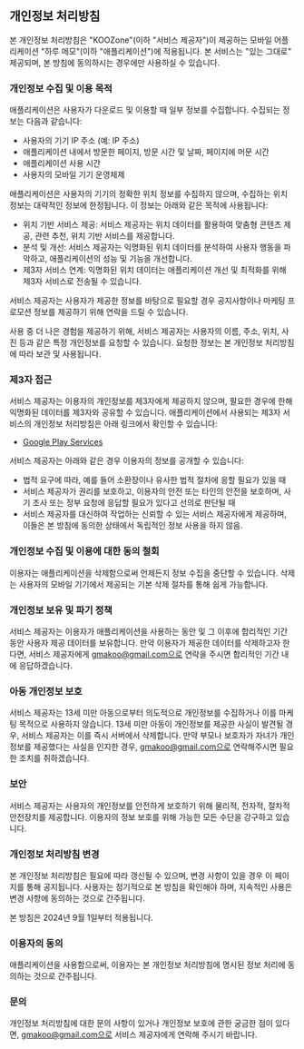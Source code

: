 ## 개인정보 처리방침

본 개인정보 처리방침은 "KOOZone"(이하 "서비스 제공자")이 제공하는 모바일 어플리케이션 "하루 메모"(이하 "애플리케이션")에 적용됩니다. 본 서비스는 "있는 그대로" 제공되며, 본 방침에 동의하시는 경우에만 사용하실 수 있습니다.

### 개인정보 수집 및 이용 목적

애플리케이션은 사용자가 다운로드 및 이용할 때 일부 정보를 수집합니다. 수집되는 정보는 다음과 같습니다:

-   사용자의 기기 IP 주소 (예: IP 주소)
-   애플리케이션 내에서 방문한 페이지, 방문 시간 및 날짜, 페이지에 머문 시간
-   애플리케이션 사용 시간
-   사용자의 모바일 기기 운영체제

애플리케이션은 사용자의 기기의 정확한 위치 정보를 수집하지 않으며, 수집하는 위치 정보는 대략적인 정보에 한정됩니다. 이 정보는 아래와 같은 목적에 사용됩니다:

-   위치 기반 서비스 제공: 서비스 제공자는 위치 데이터를 활용하여 맞춤형 콘텐츠 제공, 관련 추천, 위치 기반 서비스를 제공합니다.
-   분석 및 개선: 서비스 제공자는 익명화된 위치 데이터를 분석하여 사용자 행동을 파악하고, 애플리케이션의 성능 및 기능을 개선합니다.
-   제3자 서비스 연계: 익명화된 위치 데이터는 애플리케이션 개선 및 최적화를 위해 제3자 서비스로 전송될 수 있습니다.

서비스 제공자는 사용자가 제공한 정보를 바탕으로 필요할 경우 공지사항이나 마케팅 프로모션 정보를 제공하기 위해 연락을 드릴 수 있습니다.

사용 중 더 나은 경험을 제공하기 위해, 서비스 제공자는 사용자의 이름, 주소, 위치, 사진 등과 같은 특정 개인정보를 요청할 수 있습니다. 요청한 정보는 본 개인정보 처리방침에 따라 보관 및 사용됩니다.

### 제3자 접근

서비스 제공자는 이용자의 개인정보를 제3자에게 제공하지 않으며, 필요한 경우에 한해 익명화된 데이터를 제3자와 공유할 수 있습니다. 애플리케이션에서 사용되는 제3자 서비스의 개인정보 처리방침은 아래 링크에서 확인할 수 있습니다:

-   [Google Play Services](https://www.google.com/policies/privacy/)

서비스 제공자는 아래와 같은 경우 이용자의 정보를 공개할 수 있습니다:

-   법적 요구에 따라, 예를 들어 소환장이나 유사한 법적 절차에 응할 필요가 있을 때
-   서비스 제공자가 권리를 보호하고, 이용자의 안전 또는 타인의 안전을 보호하며, 사기 조사 또는 정부 요청에 응답할 필요가 있다고 선의로 판단될 때
-   서비스 제공자를 대신하여 작업하는 신뢰할 수 있는 서비스 제공자에게 제공하며, 이들은 본 방침에 동의한 상태에서 독립적인 정보 사용을 하지 않음.

### 개인정보 수집 및 이용에 대한 동의 철회

이용자는 애플리케이션을 삭제함으로써 언제든지 정보 수집을 중단할 수 있습니다. 삭제는 사용자의 모바일 기기에서 제공되는 기본 삭제 절차를 통해 쉽게 가능합니다.

### 개인정보 보유 및 파기 정책

서비스 제공자는 이용자가 애플리케이션을 사용하는 동안 및 그 이후에 합리적인 기간 동안 사용자 제공 데이터를 보유합니다. 만약 이용자가 제공한 데이터를 삭제하고자 한다면, 서비스 제공자에게 gmakoo@gmail.com으로 연락을 주시면 합리적인 기간 내에 응답하겠습니다.

### 아동 개인정보 보호

서비스 제공자는 13세 미만 아동으로부터 의도적으로 개인정보를 수집하거나 이를 마케팅 목적으로 사용하지 않습니다. 13세 미만 아동이 개인정보를 제공한 사실이 발견될 경우, 서비스 제공자는 이를 즉시 서버에서 삭제합니다. 만약 부모나 보호자가 자녀가 개인정보를 제공했다는 사실을 인지한 경우, gmakoo@gmail.com으로 연락해주시면 필요한 조치를 취하겠습니다.

### 보안

서비스 제공자는 사용자의 개인정보를 안전하게 보호하기 위해 물리적, 전자적, 절차적 안전장치를 제공합니다. 이용자의 정보 보호를 위해 가능한 모든 수단을 강구하고 있습니다.

### 개인정보 처리방침 변경

본 개인정보 처리방침은 필요에 따라 갱신될 수 있으며, 변경 사항이 있을 경우 이 페이지를 통해 공지됩니다. 사용자는 정기적으로 본 방침을 확인해야 하며, 지속적인 사용은 변경 사항에 동의하는 것으로 간주됩니다.

본 방침은 2024년 9월 1일부터 적용됩니다.

### 이용자의 동의

애플리케이션을 사용함으로써, 이용자는 본 개인정보 처리방침에 명시된 정보 처리에 동의하는 것으로 간주됩니다.

### 문의

개인정보 처리방침에 대한 문의 사항이 있거나 개인정보 보호에 관한 궁금한 점이 있다면, gmakoo@gmail.com으로 서비스 제공자에게 연락해 주시기 바랍니다.
